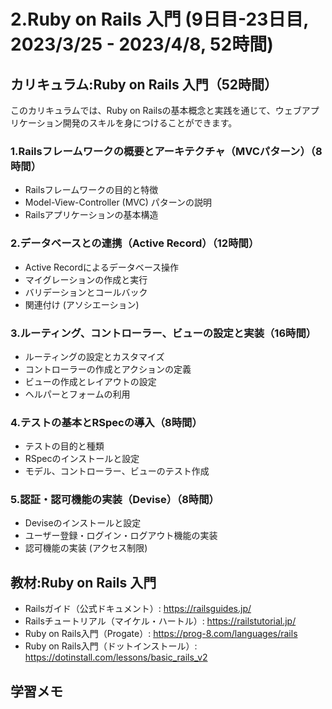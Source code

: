 # 2.Ruby on Rails 入門 (9日目-23日目, 2023/3/25 - 2023/4/8, 52時間)

## カリキュラム:Ruby on Rails 入門（52時間）
このカリキュラムでは、Ruby on Railsの基本概念と実践を通じて、ウェブアプリケーション開発のスキルを身につけることができます。
### 1.Railsフレームワークの概要とアーキテクチャ（MVCパターン）（8時間）
- Railsフレームワークの目的と特徴
- Model-View-Controller (MVC) パターンの説明
- Railsアプリケーションの基本構造
### 2.データベースとの連携（Active Record）（12時間）
- Active Recordによるデータベース操作
- マイグレーションの作成と実行
- バリデーションとコールバック
- 関連付け (アソシエーション)
### 3.ルーティング、コントローラー、ビューの設定と実装（16時間）
- ルーティングの設定とカスタマイズ
- コントローラーの作成とアクションの定義
- ビューの作成とレイアウトの設定
- ヘルパーとフォームの利用
### 4.テストの基本とRSpecの導入（8時間）
- テストの目的と種類
- RSpecのインストールと設定
- モデル、コントローラー、ビューのテスト作成
### 5.認証・認可機能の実装（Devise）（8時間）
- Deviseのインストールと設定
- ユーザー登録・ログイン・ログアウト機能の実装
- 認可機能の実装 (アクセス制限)

## 教材:Ruby on Rails 入門
- Railsガイド（公式ドキュメント）: https://railsguides.jp/
- Railsチュートリアル（マイケル・ハートル）: https://railstutorial.jp/
- Ruby on Rails入門（Progate）: https://prog-8.com/languages/rails
- Ruby on Rails入門（ドットインストール）: https://dotinstall.com/lessons/basic_rails_v2


## 学習メモ